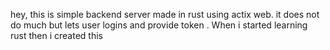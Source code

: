 hey, this is simple backend server made in rust using actix web. it does not do much but lets user logins and provide token . When i started learning rust then i created this
